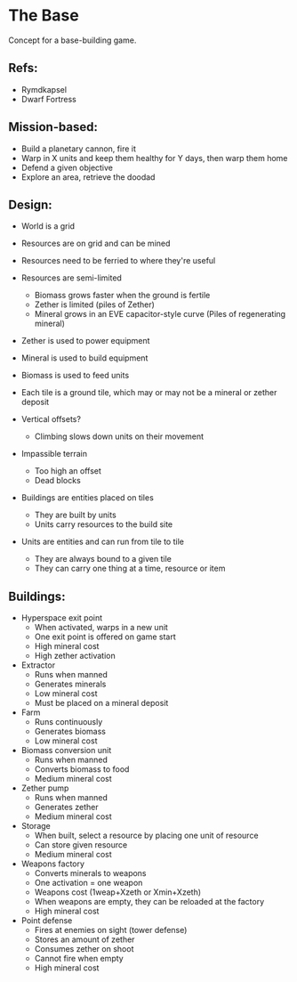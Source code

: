 # The Base

Concept for a base-building game.

## Refs:
+ Rymdkapsel
+ Dwarf Fortress



## Mission-based:
+ Build a planetary cannon, fire it
+ Warp in X units and keep them healthy for Y days, then warp them home
+ Defend a given objective
+ Explore an area, retrieve the doodad




## Design:

+ World is a grid
+ Resources are on grid and can be mined
+ Resources need to be ferried to where they're useful
+ Resources are semi-limited
	+ Biomass grows faster when the ground is fertile
	+ Zether is limited (piles of Zether)
	+ Mineral grows in an EVE capacitor-style curve (Piles of regenerating mineral)
+ Zether is used to power equipment
+ Mineral is used to build equipment
+ Biomass is used to feed units

+ Each tile is a ground tile, which may or may not be a mineral or zether deposit
+ Vertical offsets?
	+ Climbing slows down units on their movement
+ Impassible terrain
	+ Too high an offset
	+ Dead blocks

+ Buildings are entities placed on tiles
	+ They are built by units
	+ Units carry resources to the build site

+ Units are entities and can run from tile to tile
	+ They are always bound to a given tile
	+ They can carry one thing at a time, resource or item



## Buildings:
+ Hyperspace exit point
	+ When activated, warps in a new unit
	+ One exit point is offered on game start
	+ High mineral cost
	+ High zether activation
+ Extractor
	+ Runs when manned
	+ Generates minerals
	+ Low mineral cost
	+ Must be placed on a mineral deposit
+ Farm
	+ Runs continuously
	+ Generates biomass
	+ Low mineral cost
+ Biomass conversion unit
	+ Runs when manned
	+ Converts biomass to food
	+ Medium mineral cost
+ Zether pump
	+ Runs when manned
	+ Generates zether
	+ Medium mineral cost
+ Storage
	+ When built, select a resource by placing one unit of resource
	+ Can store given resource
	+ Medium mineral cost
+ Weapons factory
	+ Converts minerals to weapons
	+ One activation = one weapon
	+ Weapons cost (1weap+Xzeth or Xmin+Xzeth)
	+ When weapons are empty, they can be reloaded at the factory
	+ High mineral cost
+ Point defense
	+ Fires at enemies on sight (tower defense)
	+ Stores an amount of zether
	+ Consumes zether on shoot
	+ Cannot fire when empty
	+ High mineral cost
